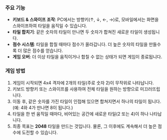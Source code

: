 ### 주요 기능

- **키보드 & 스와이프 조작**: PC에서는 방향키(↑, ↓, ←, →)로, 모바일에서는 화면을 스와이프하여 타일을 움직일 수 있습니다.
- **타일 합치기**: 같은 숫자의 타일이 만나면 두 숫자가 합쳐진 새로운 타일이 생성됩니다.
- **점수 시스템**: 타일을 합칠 때마다 점수가 올라갑니다. 더 높은 숫자의 타일을 만들수록 더 많은 점수를 얻습니다.
- **게임 오버**: 더 이상 타일을 움직이거나 합칠 수 없는 상태가 되면 게임이 종료됩니다.

### 게임 방법

1.  게임이 시작되면 4x4 격자에 2개의 타일(주로 숫자 2)이 무작위로 나타납니다.
2.  키보드 방향키 또는 스와이프를 사용하여 전체 타일을 원하는 방향으로 미끄러뜨립니다.
3.  이동 후, 같은 숫자를 가진 타일이 인접해 있으면 합쳐지면서 하나의 타일이 됩니다. (예: 4와 4가 만나면 8이 됩니다.)
4.  타일을 한 번 움직일 때마다, 비어있는 공간에 새로운 타일(2 또는 4)이 하나 나타납니다.
5.  최종 목표는 **2048** 타일을 만드는 것입니다. 물론, 그 이후에도 계속해서 더 높은 점수에 도전할 수 있습니다.
